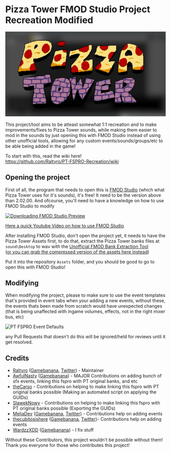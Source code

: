 # Pizza Tower FMOD Studio Project Recreation Modified
[![PT FSPRO Repository Image](.github/readme/modified-thumbnail.jpeg)](https://gamebanana.com/tools/16767)

This project/tool aims to be atleast somewhat 1:1 recreation and to make improvements/fixes to Pizza Tower sounds,
while making them easier to mod in the sounds by just opening this with FMOD Studio instead of using other unofficial tools,
allowing for any custom events/sounds/groups/etc to be able being added in the game!

To start with this, read the wiki here!  
https://github.com/Raltyro/PT-FSPRO-Recreation/wiki

## Opening the project
First of all, the program that needs to open this is [FMOD Studio](https://www.fmod.com) (which what Pizza Tower uses for it's sounds),
it's free! It need to be the version above than 2.02.00. And ofcourse, you'll need to have a knowledge on how to use FMOD Studio to modify

[![Downloading FMOD Studio Preview](.github/readme/download-fmod.png)](https://www.fmod.com/download)

[Here a quick Youtube Video on how to use FMOD Studio](https://youtu.be/7A1HMOsD2eU)

After installing FMOD Studio, don't open the project yet, it needs to have the Pizza Tower Assets first, to do that,
extract the Pizza Tower banks files at `sound\Desktop` to wav with the [Unofficial FMOD Bank Extraction Tool](https://mega.nz/folder/42ti1LwQ#1KuKQNjwlJf5IWg89ksCBQ)  
([or you can grab the compressed version of the assets here instead](https://mega.nz/file/xzUQGBgB#1LvJHl5OKtAT1v4cNjh-vUh1Az0cr_bwrY7xWtBF_Xk))

Put it into the repository `Assets` folder, and you should be good to go to open this with FMOD Studio!

## Modifying
When modifying the project, please to make sure to use the event templates that's provided in event tabs when your adding a new events, without these, the events thats been made from scratch would have unexpected changes (that is being unaffected with ingame volumes, effects, not in the right mixer bus, etc)

![PT FSPRO Event Defaults](.github/readme/event-defaults.png)

any Pull Requests that doesn't do this will be ignored/held for reviews until it get resolved.

## Credits
* [Raltyro](https://github.com/Raltyro) ([Gamebanana](https://gamebanana.com/members/1777465), [Twitter](https://twitter.com/Raltyro)) - Maintainer
* [AwfulNasty](https://github.com/AwfulNasty) ([Gamebanana](https://https://gamebanana.com/members/2539314)) - MAJOR Contributions on adding bunch of sfx events, linking this fspro with PT original banks, and etc
* [theCarso](https://github.com/theCarso) - Contributions on helping to make linking this fspro with PT original banks possible (Making an automated script on applying the GUIDs)
* [SlawekNowy](https://github.com/SlawekNowy) - Contributions on helping to make linking this fspro with PT original banks possible (Exporting the GUIDs)
* [MeliaDev](https://github.com/MeliaDev) ([Gamebanana](https://gamebanana.com/members/2657982), [Twitter](https://twitter.com/darkdagirl)) - Contributions help on adding events
* [thecubitosishere](https://github.com/thecubitoishere)  ([Gamebanana](https://gamebanana.com/members/2513917), [Twitter](https://twitter.com/TheCubitoIsHere))- Contributions help on adding events
* [WardzzXDD](https://github.com/WardzzXDD)  ([Gamebanana](https://gamebanana.com/members/2604754)) - I fix stuff 

Without these Contributors, this project wouldn't be possible without them!
Thank you everyone for those who contributes this project!
